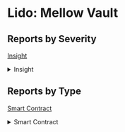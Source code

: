 
# Lido: Mellow Vault

## Reports by Severity

[Insight](<README.md#insight>)
<details>
<summary>Insight</summary>

* [Boost _ Lido_ Mellow Vault 34756 - [Smart Contract - Insight] Missing calldata forwarding in Vaultdeposit compromises custom validator effectiveness](./Boost%20_%20Lido_%20Mellow%20Vault%2034756%20-%20%5BSmart%20Contract%20-%20Insight%5D%20Missing%20calldata%20forwarding%20in%20Vaultdeposit%20compromises%20custom%20validator%20effectiveness.md)

</details>

## Reports by Type

[Smart Contract](<README.md#smart-contract>)
<details>
<summary>Smart Contract</summary>

* [Boost _ Lido_ Mellow Vault 34756 - [Smart Contract - Insight] Missing calldata forwarding in Vaultdeposit compromises custom validator effectiveness](./Boost%20_%20Lido_%20Mellow%20Vault%2034756%20-%20%5BSmart%20Contract%20-%20Insight%5D%20Missing%20calldata%20forwarding%20in%20Vaultdeposit%20compromises%20custom%20validator%20effectiveness.md)

</details>
